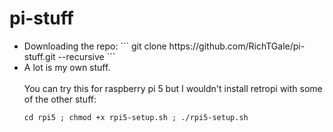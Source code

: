 # pi-stuff
<ul>
<li>Downloading the repo:
```
git clone https://github.com/RichTGale/pi-stuff.git --recursive
```
</li>
  <li>
A lot is my own stuff. <br /><br />
You can try this for raspberry pi 5 but I wouldn't install retropi with some of the other stuff:

```
cd rpi5 ; chmod +x rpi5-setup.sh ; ./rpi5-setup.sh
```
</li>
</ul>
